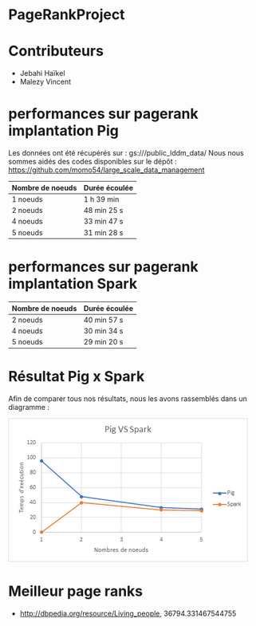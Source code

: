 # PageRankProject
# Contributeurs

- Jebahi Haïkel 
- Malezy Vincent

# performances sur pagerank implantation Pig 

Les données ont été récupérés sur : gs:///public_lddm_data/
Nous nous sommes aidés des codes disponibles sur le dépôt : https://github.com/momo54/large_scale_data_management


| Nombre de noeuds  | Durée écoulée           | 
|-------------------|-------------------------|
| 1 noeuds          | 1 h 39 min              |
| 2 noeuds          | 48 min 25 s             |
| 4 noeuds          | 33 min 47 s             |
| 5 noeuds          | 31 min 28 s             |


# performances sur pagerank implantation Spark

| Nombre de noeuds  | Durée écoulée           | 
|-------------------|-------------------------|
| 2 noeuds          | 40 min 57 s             |
| 4 noeuds          | 30 min 34 s             |
| 5 noeuds          | 29 min 20 s             |



# Résultat Pig x Spark
Afin de comparer tous nos résultats, nous les avons rassemblés dans un diagramme : 
 
![Screenshot](img/graph_perf.png)

# Meilleur page ranks

* http://dbpedia.org/resource/Living_people,  36794.331467544755



